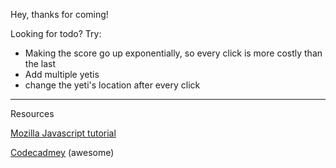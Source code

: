 Hey, thanks for coming!

Looking for todo? Try:
- Making the score go up exponentially, so every click is more costly than the last
- Add multiple yetis
- change the yeti's location after every click

--------
Resources

[Mozilla Javascript tutorial](https://developer.mozilla.org/en-US/docs/Web/JavaScript/A_re-introduction_to_JavaScript?redirectlocale=en-US&redirectslug=JavaScript%2FA_re-introduction_to_JavaScript)

[Codecadmey](http://www.codecademy.com) (awesome)
